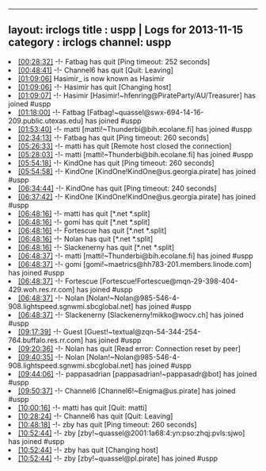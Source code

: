 
---
layout: irclogs
title : uspp | Logs for 2013-11-15
category : irclogs
channel: uspp
---
<li class="logitem"><a href="#00:28:32" name="00:28:32" class="time">[00:28:32]</a> -!- <span class="quit">Fatbag</span> has quit [Ping timeout: 252 seconds] </li>
<li class="logitem"><a href="#00:48:41" name="00:48:41" class="time">[00:48:41]</a> -!- <span class="quit">Channel6</span> has quit [Quit: Leaving] </li>
<li class="logitem"><a href="#01:09:06" name="01:09:06" class="time">[01:09:06]</a> <span class="nick">Hasimir_</span> is now known as <span class="nick">Hasimir</span> </li>
<li class="logitem"><a href="#01:09:06" name="01:09:06" class="time">[01:09:06]</a> -!- <span class="quit">Hasimir</span> has quit [Changing host] </li>
<li class="logitem"><a href="#01:09:07" name="01:09:07" class="time">[01:09:07]</a> -!- <span class="join">Hasimir</span> [Hasimir!~hfenring@PirateParty/AU/Treasurer] has joined #uspp </li>
<li class="logitem"><a href="#01:18:00" name="01:18:00" class="time">[01:18:00]</a> -!- <span class="join">Fatbag</span> [Fatbag!~quassel@swx-694-14-16-209.public.utexas.edu] has joined #uspp </li>
<li class="logitem"><a href="#01:53:40" name="01:53:40" class="time">[01:53:40]</a> -!- <span class="join">matti</span> [matti!~Thunderbi@bih.ecolane.fi] has joined #uspp </li>
<li class="logitem"><a href="#02:34:13" name="02:34:13" class="time">[02:34:13]</a> -!- <span class="quit">Fatbag</span> has quit [Ping timeout: 260 seconds] </li>
<li class="logitem"><a href="#05:26:33" name="05:26:33" class="time">[05:26:33]</a> -!- <span class="quit">matti</span> has quit [Remote host closed the connection] </li>
<li class="logitem"><a href="#05:28:03" name="05:28:03" class="time">[05:28:03]</a> -!- <span class="join">matti</span> [matti!~Thunderbi@bih.ecolane.fi] has joined #uspp </li>
<li class="logitem"><a href="#05:54:18" name="05:54:18" class="time">[05:54:18]</a> -!- <span class="quit">KindOne</span> has quit [Ping timeout: 260 seconds] </li>
<li class="logitem"><a href="#05:54:58" name="05:54:58" class="time">[05:54:58]</a> -!- <span class="join">KindOne</span> [KindOne!KindOne@us.georgia.pirate] has joined #uspp </li>
<li class="logitem"><a href="#06:34:44" name="06:34:44" class="time">[06:34:44]</a> -!- <span class="quit">KindOne</span> has quit [Ping timeout: 240 seconds] </li>
<li class="logitem"><a href="#06:37:42" name="06:37:42" class="time">[06:37:42]</a> -!- <span class="join">KindOne</span> [KindOne!KindOne@us.georgia.pirate] has joined #uspp </li>
<li class="logitem"><a href="#06:48:16" name="06:48:16" class="time">[06:48:16]</a> -!- <span class="quit">matti</span> has quit [*.net *.split] </li>
<li class="logitem"><a href="#06:48:16" name="06:48:16" class="time">[06:48:16]</a> -!- <span class="quit">gomi</span> has quit [*.net *.split] </li>
<li class="logitem"><a href="#06:48:16" name="06:48:16" class="time">[06:48:16]</a> -!- <span class="quit">Fortescue</span> has quit [*.net *.split] </li>
<li class="logitem"><a href="#06:48:16" name="06:48:16" class="time">[06:48:16]</a> -!- <span class="quit">Nolan</span> has quit [*.net *.split] </li>
<li class="logitem"><a href="#06:48:16" name="06:48:16" class="time">[06:48:16]</a> -!- <span class="quit">Slackenerny</span> has quit [*.net *.split] </li>
<li class="logitem"><a href="#06:48:37" name="06:48:37" class="time">[06:48:37]</a> -!- <span class="join">matti</span> [matti!~Thunderbi@bih.ecolane.fi] has joined #uspp </li>
<li class="logitem"><a href="#06:48:37" name="06:48:37" class="time">[06:48:37]</a> -!- <span class="join">gomi</span> [gomi!~maetrics@hh783-201.members.linode.com] has joined #uspp </li>
<li class="logitem"><a href="#06:48:37" name="06:48:37" class="time">[06:48:37]</a> -!- <span class="join">Fortescue</span> [Fortescue!Fortescue@mqn-29-398-404-429.woh.res.rr.com] has joined #uspp </li>
<li class="logitem"><a href="#06:48:37" name="06:48:37" class="time">[06:48:37]</a> -!- <span class="join">Nolan</span> [Nolan!~Nolan@985-546-4-908.lightspeed.sgnwmi.sbcglobal.net] has joined #uspp </li>
<li class="logitem"><a href="#06:48:37" name="06:48:37" class="time">[06:48:37]</a> -!- <span class="join">Slackenerny</span> [Slackenerny!mikko@wocv.ch] has joined #uspp </li>
<li class="logitem"><a href="#09:17:39" name="09:17:39" class="time">[09:17:39]</a> -!- <span class="join">Guest</span> [Guest!~textual@zqn-54-344-254-764.buffalo.res.rr.com] has joined #uspp </li>
<li class="logitem"><a href="#09:20:36" name="09:20:36" class="time">[09:20:36]</a> -!- <span class="quit">Nolan</span> has quit [Read error: Connection reset by peer] </li>
<li class="logitem"><a href="#09:40:35" name="09:40:35" class="time">[09:40:35]</a> -!- <span class="join">Nolan</span> [Nolan!~Nolan@985-546-4-908.lightspeed.sgnwmi.sbcglobal.net] has joined #uspp </li>
<li class="logitem"><a href="#09:44:06" name="09:44:06" class="time">[09:44:06]</a> -!- <span class="join">pappasadrian</span> [pappasadrian!~pappasadr@bot] has joined #uspp </li>
<li class="logitem"><a href="#09:50:37" name="09:50:37" class="time">[09:50:37]</a> -!- <span class="join">Channel6</span> [Channel6!~Enigma@us.pirate] has joined #uspp </li>
<li class="logitem"><a href="#10:00:16" name="10:00:16" class="time">[10:00:16]</a> -!- <span class="quit">matti</span> has quit [Quit: matti] </li>
<li class="logitem"><a href="#10:28:24" name="10:28:24" class="time">[10:28:24]</a> -!- <span class="quit">Channel6</span> has quit [Quit: Leaving] </li>
<li class="logitem"><a href="#10:48:18" name="10:48:18" class="time">[10:48:18]</a> -!- <span class="quit">zby</span> has quit [Ping timeout: 260 seconds] </li>
<li class="logitem"><a href="#10:52:44" name="10:52:44" class="time">[10:52:44]</a> -!- <span class="join">zby</span> [zby!~quassel@2001:1a68:4:yn:pso:zhqj:pvls:sjwo] has joined #uspp </li>
<li class="logitem"><a href="#10:52:44" name="10:52:44" class="time">[10:52:44]</a> -!- <span class="quit">zby</span> has quit [Changing host] </li>
<li class="logitem"><a href="#10:52:44" name="10:52:44" class="time">[10:52:44]</a> -!- <span class="join">zby</span> [zby!~quassel@pl.pirate] has joined #uspp </li>


